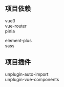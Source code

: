 ## 项目依赖
  vue3 <br>
  vue-router <br>
  pinia <br>

  element-plus <br>
  sass <br>

## 项目插件
  unplugin-auto-import <br>
  unplugin-vue-components <br>